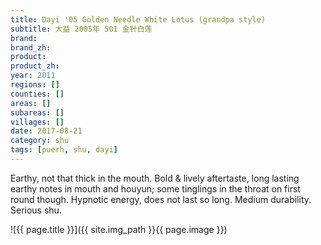 ```yaml
---
title: Dayi '05 Golden Needle White Lotus (grandpa style)
subtitle: 大益 2005年 501 金针白莲
brand: 
brand_zh: 
product: 
product_zh: 
year: 2011
regions: []
counties: []
areas: []
subareas: []
villages: []
date: 2017-08-21
category: shu
tags: [puerh, shu, dayi]
---
```

Earthy, not that thick in the mouth. Bold & lively aftertaste, long lasting earthy notes in mouth and houyun; some tinglings in the throat on first round though. Hypnotic energy, does not last so long. Medium durability. Serious shu.

![{{ page.title }}]({{ site.img_path }}{{ page.image }})